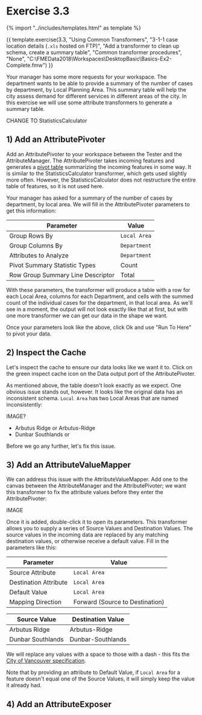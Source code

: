 # Exercise 3.3

<!-- With common transformers: Attributes, Calculations, Filtering, Joining, Spatial -->

{% import "../includes/templates.html" as template %}

{{ template.exercise(3.3,
               "Using Common Transformers",
               "3-1-1 case location details (`.xls` hosted on FTP)",
               "Add a transformer to clean up schema, create a summary table",
               "Common transformer procedures",
               "None",
               "C:\FMEData2018\Workspaces\DesktopBasic\Basics-Ex2-Complete.fmw")
}}

Your manager has some more requests for your workspace. The department wants to be able to provide a summary of the number of cases by department, by Local Planning Area. This summary table will help the city assess demand for different services in different areas of the city. In this exercise we will use some attribute transformers to generate a summary table.

CHANGE TO StatisticsCalculator

## 1) Add an AttributePivoter

Add an AttributePivoter to your workspace between the Tester and the AttributeManager. The AttributePivoter takes incoming features and generates a [pivot table](https://en.wikipedia.org/wiki/Pivot_table) summarizing the incoming features in some way. It is similar to the StatisticsCalculator transformer, which gets used slightly more often. However, the StatisticsCalculator does not restructure the entire table of features, so it is not used here.

Your manager has asked for a summary of the number of cases by department, by local area. We will fill in the AttributePivoter parameters to get this information:

|Parameter|Value|
|-|-|
|Group Rows By|`Local Area`|
|Group Columns By|`Department`|
|Attributes to Analyze|`Department`|
|Pivot Summary Statistic Types|Count|
|Row Group Summary Line Descriptor|Total|

With these parameters, the transformer will produce a table with a row for each Local Area, columns for each Department, and cells with the summed count of the individual cases for the department, in that local area. As we'll see in a moment, the output will not look exactly like that at first, but with one more transformer we can get our data in the shape we want.

Once your parameters look like the above, click Ok and use "Run To Here" to pivot your data.

## 2) Inspect the Cache

Let's inspect the cache to ensure our data looks like we want it to. Click on the green inspect cache icon on the Data output port of the AttributePivoter.

As mentioned above, the table doesn't look exactly as we expect. One obvious issue stands out, however. It looks like the original data has an inconsistent schema. `Local Area` has two Local Areas that are named inconsistently:

IMAGE?

- Arbutus Ridge or Arbutus-Ridge
- Dunbar Southlands or

Before we go any further, let's fix this issue.

## 3) Add an AttributeValueMapper

We can address this issue with the AttributeValueMapper. Add one to the canvas between the AttributeManager and the AttributePivoter; we want this transformer to fix the attribute values before they enter the AttributePivoter:

IMAGE

Once it is added, double-click it to open its parameters. This transformer allows you to supply a series of Source Values and Destination Values. The source values in the incoming data are replaced by any matching destination values, or otherwise receive a default value. Fill in the parameters like this:

|Parameter|Value|
|-|-|
|Source Attribute|`Local Area`|
|Destination Attribute|`Local Area`|
|Default Value|`Local Area`|
|Mapping Direction|Forward (Source to Destination)|

|Source Value|Destination Value|
|-|-|
|Arbutus Ridge|Arbutus-Ridge|
|Dunbar Southlands|Dunbar-Southlands|

We will replace any values with a space to those with a dash - this fits the [City of Vancouver specification](https://data.vancouver.ca/datacatalogue/localAreaBoundary.htm).

Note that by providing an attribute to Default Value, if `Local Area` for a feature doesn't equal one of the Source Values, it will simply keep the value it already had.

## 4) Add an AttributeExposer
